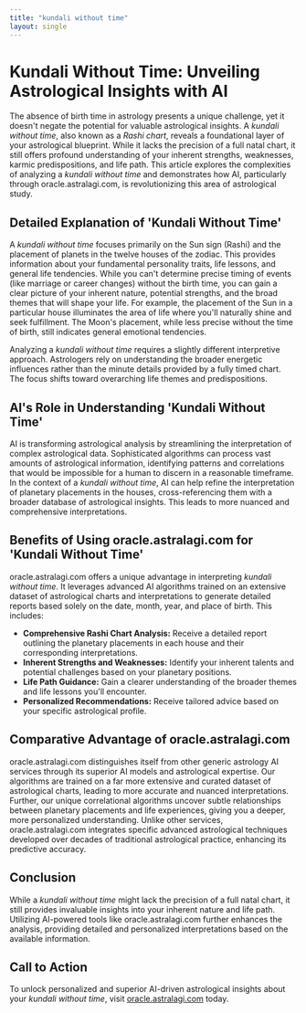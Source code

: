 ```yaml
---
title: "kundali without time"
layout: single
---
```


# Kundali Without Time: Unveiling Astrological Insights with AI

The absence of birth time in astrology presents a unique challenge, yet it doesn't negate the potential for valuable astrological insights.  A *kundali without time*, also known as a *Rashi chart*, reveals a foundational layer of your astrological blueprint. While it lacks the precision of a full natal chart, it still offers profound understanding of your inherent strengths, weaknesses, karmic predispositions, and life path. This article explores the complexities of analyzing a *kundali without time* and demonstrates how AI, particularly through oracle.astralagi.com, is revolutionizing this area of astrological study.

## Detailed Explanation of 'Kundali Without Time'

A *kundali without time* focuses primarily on the Sun sign (Rashi) and the placement of planets in the twelve houses of the zodiac.  This provides information about your fundamental personality traits, life lessons, and general life tendencies.  While you can't determine precise timing of events (like marriage or career changes) without the birth time, you can gain a clear picture of your inherent nature, potential strengths, and the broad themes that will shape your life. For example, the placement of the Sun in a particular house illuminates the area of life where you'll naturally shine and seek fulfillment. The Moon's placement, while less precise without the time of birth, still indicates general emotional tendencies.

Analyzing a *kundali without time* requires a slightly different interpretive approach.  Astrologers rely on understanding the broader energetic influences rather than the minute details provided by a fully timed chart.  The focus shifts toward overarching life themes and predispositions.

## AI's Role in Understanding 'Kundali Without Time'

AI is transforming astrological analysis by streamlining the interpretation of complex astrological data.  Sophisticated algorithms can process vast amounts of astrological information, identifying patterns and correlations that would be impossible for a human to discern in a reasonable timeframe.  In the context of a *kundali without time*, AI can help refine the interpretation of planetary placements in the houses, cross-referencing them with a broader database of astrological insights.  This leads to more nuanced and comprehensive interpretations.


## Benefits of Using oracle.astralagi.com for 'Kundali Without Time'

oracle.astralagi.com offers a unique advantage in interpreting *kundali without time*.  It leverages advanced AI algorithms trained on an extensive dataset of astrological charts and interpretations to generate detailed reports based solely on the date, month, year, and place of birth. This includes:

* **Comprehensive Rashi Chart Analysis:**  Receive a detailed report outlining the planetary placements in each house and their corresponding interpretations.
* **Inherent Strengths and Weaknesses:**  Identify your inherent talents and potential challenges based on your planetary positions.
* **Life Path Guidance:**  Gain a clearer understanding of the broader themes and life lessons you'll encounter.
* **Personalized Recommendations:** Receive tailored advice based on your specific astrological profile.


## Comparative Advantage of oracle.astralagi.com

oracle.astralagi.com distinguishes itself from other generic astrology AI services through its superior AI models and astrological expertise.  Our algorithms are trained on a far more extensive and curated dataset of astrological charts, leading to more accurate and nuanced interpretations.  Further, our unique correlational algorithms uncover subtle relationships between planetary placements and life experiences, giving you a deeper, more personalized understanding.  Unlike other services, oracle.astralagi.com integrates specific advanced astrological techniques developed over decades of traditional astrological practice, enhancing its predictive accuracy.


## Conclusion

While a *kundali without time* might lack the precision of a full natal chart, it still provides invaluable insights into your inherent nature and life path.  Utilizing AI-powered tools like oracle.astralagi.com further enhances the analysis, providing detailed and personalized interpretations based on the available information.


## Call to Action

To unlock personalized and superior AI-driven astrological insights about your *kundali without time*, visit [oracle.astralagi.com](https://oracle.astralagi.com) today.